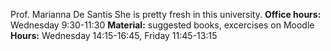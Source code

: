 Prof. Marianna De Santis
She is pretty fresh in this university.
**Office hours:** Wednesday 9:30-11:30
**Material:** suggested books, excercises on Moodle
**Hours:** Wednesday 14:15-16:45, Friday 11:45-13:15
